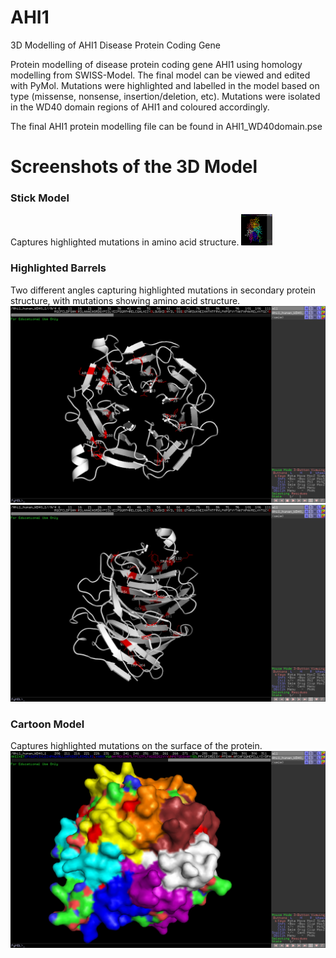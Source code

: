 # AHI1
3D Modelling of AHI1 Disease Protein Coding Gene

Protein modelling of disease protein coding gene AHI1 using homology modelling from SWISS-Model. The final model can be viewed and edited with PyMol. Mutations were highlighted and labelled in the model based on type (missense, nonsense, insertion/deletion, etc). Mutations were isolated in the WD40 domain regions of AHI1 and coloured accordingly.

The final AHI1 protein modelling file can be found in AHI1_WD40domain.pse

# Screenshots of the 3D Model

### Stick Model
Captures highlighted mutations in amino acid structure.
<img src="https://github.com/rachelywong/AHI1/blob/master/img/aa.png" width="50" height="50">

### Highlighted Barrels

Two different angles capturing highlighted mutations in secondary protein structure, with mutations showing amino acid structure.
![Cartoon Model](https://github.com/rachelywong/AHI1/blob/master/img/sec_struc_1.png)
![Cartoon Model](https://github.com/rachelywong/AHI1/blob/master/img/sec_struc_2.png)

### Cartoon Model
Captures highlighted mutations on the surface of the protein. 
![Cartoon Model](https://github.com/rachelywong/AHI1/blob/master/img/blob.png)
